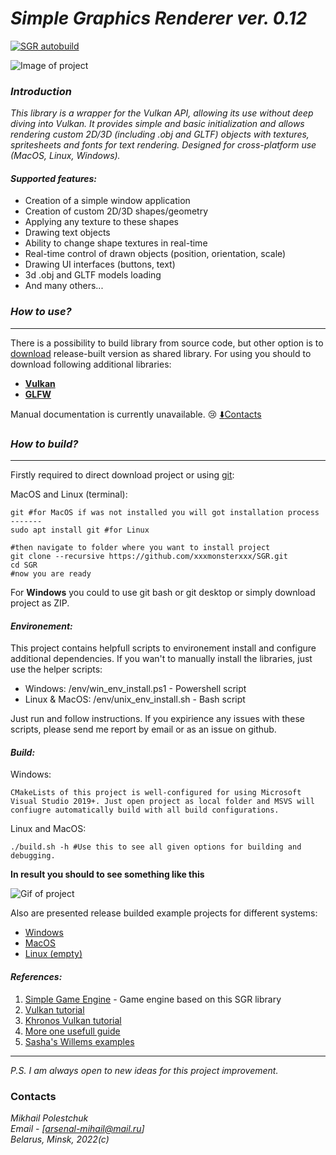 # ***Simple Graphics Renderer ver. 0.12*** 
[![SGR autobuild](https://github.com/xxxmonsterxxx/SGR/actions/workflows/ci.yml/badge.svg)](https://github.com/xxxmonsterxxx/SGR/actions/workflows/ci.yml)

![Image of project](https://i.postimg.cc/4xrKg1gS/2022-02-01-14-38-36-1.jpg)

### ***Introduction***

*This library is a wrapper for the Vulkan API, allowing its use without deep diving into Vulkan. It provides simple and basic initialization and allows rendering custom 2D/3D (including .obj and GLTF) objects with textures, spritesheets and fonts for text rendering. Designed for cross-platform use (MacOS, Linux, Windows).*

#### ***Supported features:***
* Creation of a simple window application
* Creation of custom 2D/3D shapes/geometry
* Applying any texture to these shapes
* Drawing text objects
* Ability to change shape textures in real-time
* Real-time control of drawn objects (position, orientation, scale)
* Drawing UI interfaces (buttons, text)
* 3d .obj and GLTF models loading
* And many others...

### ***How to use?***
___

There is a possibility to build library from source code, but other
option is to [download](https://github.com/xxxmonsterxxx/SGR/releases) release-built version as shared library. For using you should to download following additional libraries:
- [**Vulkan**](https://www.lunarg.com/vulkan-sdk)
- [**GLFW**](https://github.com/glfw/glfw)

Manual documentation is currently unavailable. :cry:
[:arrow_down:Contacts](#Contacts)

### ***How to build?***
___

Firstly required to direct download project or using [git](https://www.git-scm.com/):

MacOS and Linux (terminal):
```
git #for MacOS if was not installed you will got installation process
-------
sudo apt install git #for Linux

#then navigate to folder where you want to install project
git clone --recursive https://github.com/xxxmonsterxxx/SGR.git
cd SGR
#now you are ready
```

For **Windows** you could to use git bash or git desktop or simply download project as ZIP.


#### ***Environement:***
This project contains helpfull scripts to environement install and configure additional dependencies. If you wan't to manually install the libraries, just use the helper scripts:
- Windows: /env/win_env_install.ps1 - Powershell script
- Linux & MacOS: /env/unix_env_install.sh - Bash script

Just run and follow instructions. If you expirience any issues with these scripts, please send me report by email or as an issue on github.

#### ***Build:***

Windows:
```
CMakeLists of this project is well-configured for using Microsoft Visual Studio 2019+. Just open project as local folder and MSVS will confiugre automatically build with all build configurations.
```

Linux and MacOS:
```
./build.sh -h #Use this to see all given options for building and debugging.
```

**In result you should to see something like this**

![Gif of project](https://i.postimg.cc/cLfVFPQ0/0217.gif)

Also are presented release builded example projects for different systems:
- [Windows](https://drive.google.com/file/d/1EHSZGDK2KNPAjeVvmG5eSaR14COx7gP-/view?usp=sharing)
- [MacOS](https://drive.google.com/file/d/1HEEnrqS26Sr7wE-3bwWuPWpwlFXXWDSA/view?usp=sharing)
- [Linux (empty)]()

#### ***References:***
1. [Simple Game Engine](https://github.com/xxxmonsterxxx/SGE) - Game engine based on this SGR library
2. [Vulkan tutorial](https://vulkan-tutorial.com/)
3. [Khronos Vulkan tutorial](https://docs.vulkan.org/tutorial/latest/00_Introduction.html)
4. [More one usefull guide](https://vkguide.dev/)
5. [Sasha's Willems examples](https://www.saschawillems.de/creations/vulkan-examples/)
___

*P.S. I am always open to new ideas for this project improvement.*

### Contacts
*Mikhail Polestchuk*   
*Email - [arsenal-mihail@mail.ru]*    
*Belarus, Minsk, 2022(c)*
